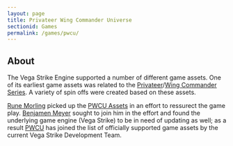 ```yaml
---
layout: page
title: Privateer Wing Commander Universe
sectionid: Games
permalink: /games/pwcu/
---
```


## About

The Vega Strike Engine supported a number of different game assets. One of its earliest game assets
was related to the [Privateer](https://en.wikipedia.org/wiki/Wing_Commander:_Privateer)/[Wing Commander Series](https://en.wikipedia.org/wiki/Wing_Commander_(video_game)). A variety of spin offs were created based
on these assets.

[Rune Morling](https://github.com/ermo) picked up the [PWCU Assets](https://github.com/pwcu) in an effort to ressurect the game
play. [Benjamen Meyer](https://github.com/benjamenmeyer/) sought to join him in the effort and found
the underlying game engine (Vega Strike) to be in need of updating as well; as a result [PWCU](https://github.com/pwcu) has joined
the list of officially supported game assets by the current Vega Strike Development Team.
